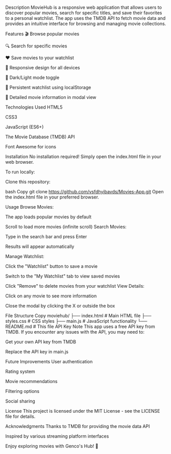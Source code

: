Description
MovieHub is a responsive web application that allows users to discover popular movies, search for specific titles, and save their favorites to a personal watchlist. The app uses the TMDB API to fetch movie data and provides an intuitive interface for browsing and managing movie collections.

Features
🎬 Browse popular movies

🔍 Search for specific movies

❤️ Save movies to your watchlist

📱 Responsive design for all devices

🌙 Dark/Light mode toggle

🔄 Persistent watchlist using localStorage

📝 Detailed movie information in modal view

Technologies Used
HTML5

CSS3

JavaScript (ES6+)

The Movie Database (TMDB) API

Font Awesome for icons

Installation
No installation required! Simply open the index.html file in your web browser.

To run locally:

Clone this repository:

bash
Copy
git clone https://github.com/vsfdhyibavds/Movies-App.git
Open the index.html file in your preferred browser.

Usage
Browse Movies:

The app loads popular movies by default

Scroll to load more movies (infinite scroll)
Search Movies:

Type in the search bar and press Enter

Results will appear automatically

Manage Watchlist:

Click the "Watchlist" button to save a movie

Switch to the "My Watchlist" tab to view saved movies

Click "Remove" to delete movies from your watchlist
View Details:

Click on any movie to see more information

Close the modal by clicking the X or outside the box

File Structure
Copy
moviehub/
├── index.html          # Main HTML file
├── styles.css          # CSS styles
├── main.js             # JavaScript functionality
└── README.md           # This file
API Key Note
This app uses a free API key from TMDB. If you encounter any issues with the API, you may need to:

Get your own API key from TMDB

Replace the API key in main.js

Future Improvements
User authentication

Rating system

Movie recommendations

Filtering options

Social sharing

License
This project is licensed under the MIT License - see the LICENSE file for details.

Acknowledgments
Thanks to TMDB for providing the movie data API

Inspired by various streaming platform interfaces

Enjoy exploring movies with Genco's Hub! 🍿